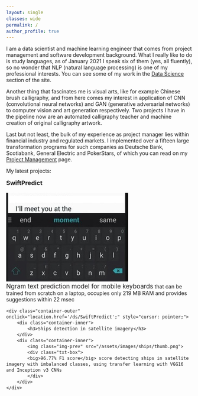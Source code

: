 ```yaml
---
layout: single	
classes: wide	
permalink: /    
author_profile: true
---
```


I am a data scientist and machine learning engineer that comes from project management and software development background. What I really like to do is study languages, as of January 2021 I speak six of them (yes, all fluently), so no wonder that NLP (natural language processing) is one of my professional interests. You can see some of my work in the [Data Science](/ds/overview) section of the site.

Another thing that fascinates me is visual arts, like for example Chinese brush calligraphy, and from here comes my interest in application of CNN (convolutional neural networks) and GAN (generative adversarial networks) to computer vision and art generation respectively. Two projects I have in the pipeline now are an automated calligraphy teacher and machine creation of original calligraphy artwork.

Last but not least, the bulk of my experience as project manager lies within financial industry and regulated markets. I implemented over a fifteen large transformation programs for such companies as Deutsche Bank, Scotiabank, General Electric and PokerStars, of which you can read on my [Project Management](/pm/overview) page.

My latest projects:
<style>
	h3 {
    margin-top: 0em;
</style>

<div class="container-list">
	<div class="container-outer" onclick="location.href='/ds/SwiftPredict';" style="cursor: pointer;">
		<div class="container-inner">
			<h3>SwiftPredict</h3>
		</div>
		<div class="container-inner">
			<img class="img-prev" src="/assets/images/swiftkey.jpg">
			<div class="txt-box">
			<big>Ngram text prediction model for mobile keyboards</big> that can be trained from scratch on a laptop, occupies only 219 MB RAM and provides suggestions within 22 msec			
			</div>
		</div>
	</div>
	
	<div class="container-outer" onclick="location.href='/ds/SwiftPredict';" style="cursor: pointer;">
		<div class="container-inner">
			<h3>Ships detection in satellite imagery</h3>
		</div>
		<div class="container-inner">
			<img class="img-prev" src="/assets/images/ships/thumb.png">
			<div class="txt-box">
			<big>96.77% F1 score</big> score detecting ships in satellite imagery with imbalanced classes, using transfer learning with VGG16 and Inception v3 CNNs
			</div>
		</div>
	</div>
</div>
